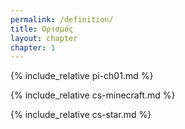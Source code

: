 ```yaml
---
permalink: /definition/
title: Ορισμός
layout: chapter
chapter: 1
---
```


{% include_relative pi-ch01.md %}

{% include_relative cs-minecraft.md %}

{% include_relative cs-star.md %}
